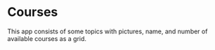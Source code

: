 # Courses
This app consists of some topics with pictures, name, and number of available courses as a grid. 

